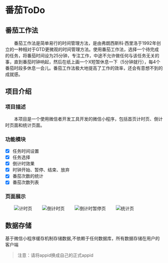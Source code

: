 # 番茄ToDo
## 番茄工作法
&emsp;&emsp;番茄工作法是简单易行的时间管理方法，是由弗朗西斯科·西里洛于1992年创立的一种相对于GTD更微观的时间管理方法。使用番茄工作法，选择一个待完成的任务，将番茄时间设为25分钟，专注工作，中途不允许做任何与该任务无关的事，直到番茄时钟响起，然后在纸上画一个X短暂休息一下（5分钟就行），每4个番茄时段多休息一会儿。番茄工作法极大地提高了工作的效率，还会有意想不到的成就感。
## 项目介绍
### 项目描述
&emsp;&emsp;本项目是一个使用微信者开发工具开发的微信小程序，包括首页计时页、倒计时页面和统计页面。
### 功能模块
- [x] 任务时间设置
- [x] 任务选择
- [x] 倒计时效果
- [x] 时钟开始、暂停、结束、放弃
- [x] 番茄次数的统计
- [x] 番茄次数列表
### 页面展示
&emsp;&emsp;![计时页](https://github.com/leah1202/tomatoTodo/blob/master/screenshot/1.jpg)
&emsp;&emsp;![倒计时页](https://github.com/leah1202/tomatoTodo/blob/master/screenshot/2.jpg)
&emsp;&emsp;![倒计时暂停页](https://github.com/leah1202/tomatoTodo/blob/master/screenshot/3.jpg)
&emsp;&emsp;![统计页](https://github.com/leah1202/tomatoTodo/blob/master/screenshot/4.jpg)

## 数据存储
基于微信小程序缓存机制存储数据,不依赖于任何数据库，所有数据存储在用户的客户端
> 注意：请将appid换成自己的正式appid

